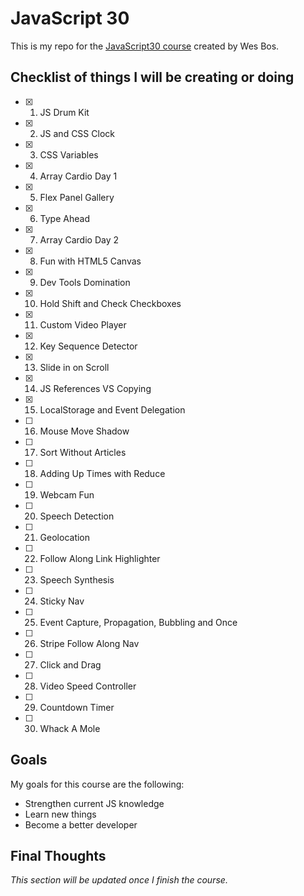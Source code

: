 # JavaScript 30

This is my repo for the [JavaScript30 course](https://javascript30.com/ "Wes Bos' JavaScript30 course") created by Wes Bos.

## Checklist of things I will be creating or doing

* [x] 1. JS Drum Kit
* [x] 2. JS and CSS Clock
* [x] 3. CSS Variables
* [x] 4. Array Cardio Day 1
* [x] 5. Flex Panel Gallery
* [x] 6. Type Ahead
* [x] 7. Array Cardio Day 2
* [x] 8. Fun with HTML5 Canvas
* [x] 9. Dev Tools Domination
* [x] 10. Hold Shift and Check Checkboxes
* [x] 11. Custom Video Player
* [x] 12. Key Sequence Detector
* [x] 13. Slide in on Scroll
* [x] 14. JS References VS Copying
* [x] 15. LocalStorage and Event Delegation
* [ ] 16. Mouse Move Shadow
* [ ] 17. Sort Without Articles
* [ ] 18. Adding Up Times with Reduce
* [ ] 19. Webcam Fun
* [ ] 20. Speech Detection
* [ ] 21. Geolocation
* [ ] 22. Follow Along Link Highlighter
* [ ] 23. Speech Synthesis
* [ ] 24. Sticky Nav
* [ ] 25. Event Capture, Propagation, Bubbling and Once
* [ ] 26. Stripe Follow Along Nav
* [ ] 27. Click and Drag
* [ ] 28. Video Speed Controller
* [ ] 29. Countdown Timer
* [ ] 30. Whack A Mole

## Goals

My goals for this course are the following:

* Strengthen current JS knowledge
* Learn new things
* Become a better developer

## Final Thoughts

_This section will be updated once I finish the course._